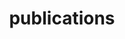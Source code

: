 ---
layout: publications
permalink: /publications/
nav: true
title: publications

pg_title: Publications
description: One at a time!
---